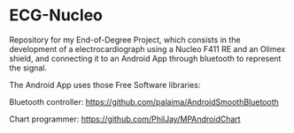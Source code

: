 # ECG-Nucleo

Repository for my End-of-Degree Project, which consists in the development of a electrocardiograph using a Nucleo F411 RE and an Olimex shield, and connecting it to an Android App through bluetooth to represent the signal.

The Android App uses those Free Software libraries:

Bluetooth controller: https://github.com/palaima/AndroidSmoothBluetooth

Chart programmer: https://github.com/PhilJay/MPAndroidChart

